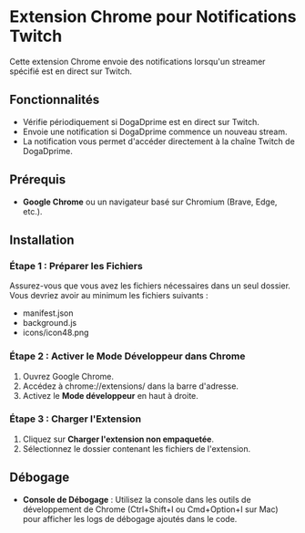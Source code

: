 # Extension Chrome pour Notifications Twitch

Cette extension Chrome envoie des notifications lorsqu'un streamer spécifié est en direct sur Twitch.

## Fonctionnalités

- Vérifie périodiquement si DogaDprime est en direct sur Twitch.
- Envoie une notification si DogaDprime commence un nouveau stream.
- La notification vous permet d'accéder directement à la chaîne Twitch de DogaDprime.

## Prérequis

- **Google Chrome** ou un navigateur basé sur Chromium (Brave, Edge, etc.).

## Installation

### Étape 1 : Préparer les Fichiers

Assurez-vous que vous avez les fichiers nécessaires dans un seul dossier. Vous devriez avoir au minimum les fichiers suivants :

- manifest.json
- background.js
- icons/icon48.png

### Étape 2 : Activer le Mode Développeur dans Chrome

1.  Ouvrez Google Chrome.
2.  Accédez à chrome://extensions/ dans la barre d'adresse.
3.  Activez le **Mode développeur** en haut à droite.

### Étape 3 : Charger l'Extension

1.  Cliquez sur **Charger l'extension non empaquetée**.
2.  Sélectionnez le dossier contenant les fichiers de l'extension.

## Débogage

- **Console de Débogage** : Utilisez la console dans les outils de développement de Chrome (Ctrl+Shift+I ou Cmd+Option+I sur Mac) pour afficher les logs de débogage ajoutés dans le code.
